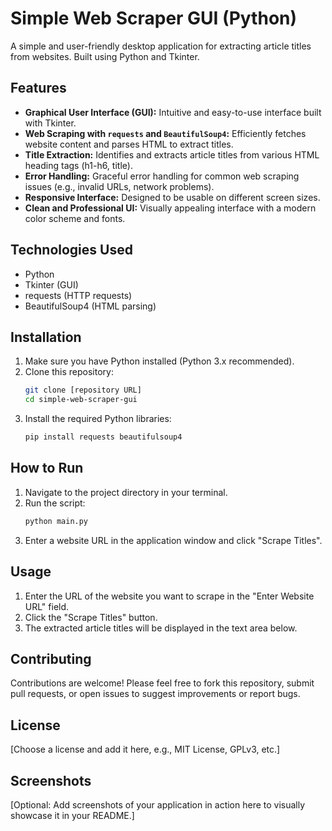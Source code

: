 # Simple Web Scraper GUI (Python)

A simple and user-friendly desktop application for extracting article titles from websites. Built using Python and Tkinter.

## Features

*   **Graphical User Interface (GUI):**  Intuitive and easy-to-use interface built with Tkinter.
*   **Web Scraping with `requests` and `BeautifulSoup4`:** Efficiently fetches website content and parses HTML to extract titles.
*   **Title Extraction:**  Identifies and extracts article titles from various HTML heading tags (h1-h6, title).
*   **Error Handling:**  Graceful error handling for common web scraping issues (e.g., invalid URLs, network problems).
*   **Responsive Interface:**  Designed to be usable on different screen sizes.
*   **Clean and Professional UI:**  Visually appealing interface with a modern color scheme and fonts.

## Technologies Used

*   Python
*   Tkinter (GUI)
*   requests (HTTP requests)
*   BeautifulSoup4 (HTML parsing)

## Installation

1.  Make sure you have Python installed (Python 3.x recommended).
2.  Clone this repository:
    ```bash
    git clone [repository URL]
    cd simple-web-scraper-gui
    ```
3.  Install the required Python libraries:
    ```bash
    pip install requests beautifulsoup4
    ```

## How to Run

1.  Navigate to the project directory in your terminal.
2.  Run the script:
    ```bash
    python main.py
    ```
3.  Enter a website URL in the application window and click "Scrape Titles".

## Usage

1.  Enter the URL of the website you want to scrape in the "Enter Website URL" field.
2.  Click the "Scrape Titles" button.
3.  The extracted article titles will be displayed in the text area below.

##  Contributing

Contributions are welcome!  Please feel free to fork this repository, submit pull requests, or open issues to suggest improvements or report bugs.

## License

[Choose a license and add it here, e.g., MIT License, GPLv3, etc.]

##  Screenshots

[Optional: Add screenshots of your application in action here to visually showcase it in your README.]
